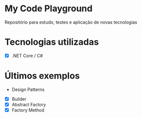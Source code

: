 # My Code Playground

Repositório para estudo, testes e aplicação de novas tecnologias

# Tecnologias utilizadas
- [x] .NET Core / C#

# Últimos exemplos

* Design Patterns
- [x] Builder
- [x] Abstract Factory
- [x] Factory Method